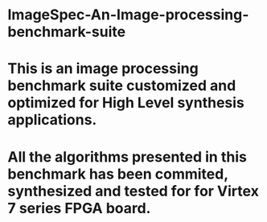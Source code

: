 # ImageSpec-An-Image-processing-benchmark-suite
# This is an image processing benchmark suite customized and optimized for High Level synthesis applications. 
# All the algorithms presented in this  benchmark has been commited, synthesized and tested for for Virtex 7 series FPGA board. 

